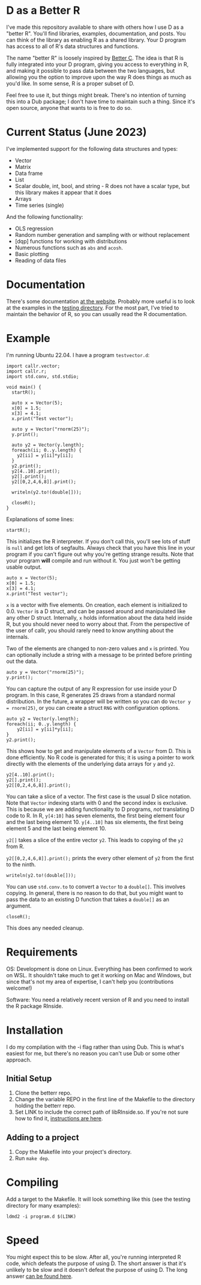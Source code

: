 # D as a Better R

I've made this repository available to share with others how I use D as a "better R". You'll find libraries, examples, documentation, and posts. You can think of the library as enabling R as a shared library. Your D program has access to all of R's data structures and functions.

The name "better R" is loosely inspired by [Better C](https://dlang.org/spec/betterc.html). The idea is that R is fully integrated into your D program, giving you access to everything in R, and making it possible to pass data between the two languages, but allowing you the option to improve upon the way R does things as much as you'd like. In some sense, R is a proper subset of D.

Feel free to use it, but things might break. There's no intention of turning this into a Dub package; I don't have time to maintain such a thing. Since it's open source, anyone that wants to is free to do so.

# Current Status (June 2023)

I've implemented support for the following data structures and types:

- Vector
- Matrix
- Data frame
- List
- Scalar double, int, bool, and string - R does not have a scalar type, but this library makes it appear that it does
- Arrays
- Time series (single)

And the following functionality:

- OLS regression
- Random number generation and sampling with or without replacement
- [dqp] functions for working with distributions
- Numerous functions such as `abs` and `acosh`.
- Basic plotting
- Reading of data files

# Documentation

There's some documentation [at the website](https://bachmeil.github.io/betterr). Probably more useful is to look at the examples in the [testing directory](https://github.com/bachmeil/betterr/tree/main/testing). For the most part, I've tried to maintain the behavior of R, so you can usually read the R documentation.

# Example

I'm running Ubuntu 22.04. I have a program `testvector.d`:

```
import callr.vector;
import callr.r;
import std.conv, std.stdio;

void main() {
  startR();
  
  auto x = Vector(5);
  x[0] = 1.5;
  x[3] = 4.1;
  x.print("Test vector");
  
  auto y = Vector("rnorm(25)");
  y.print();
  
  auto y2 = Vector(y.length);
  foreach(ii; 0..y.length) {
    y2[ii] = y[ii]*y[ii];
  }
  y2.print();
  y2[4..10].print();
  y2[].print();
  y2[[0,2,4,6,8]].print();
  
  writeln(y2.to!(double[]));
  
  closeR();
}
```

Explanations of some lines:

```
startR();
```

This initializes the R interpreter. If you don't call this, you'll see lots of stuff is `null` and get lots of segfaults. Always check that you have this line in your program if you can't figure out why you're getting strange results. Note that your program **will** compile and run without it. You just won't be getting usable output.

```
auto x = Vector(5);
x[0] = 1.5;
x[3] = 4.1;
x.print("Test vector");
```

`x` is a vector with five elements. On creation, each element is initialized to 0.0. `Vector` is a D struct, and can be passed around and manipulated like any other D struct. Internally, `x` holds information about the data held inside R, but you should never need to worry about that. From the perspective of the user of callr, you should rarely need to know anything about the internals.

Two of the elements are changed to non-zero values and `x` is printed. You can optionally include a string with a message to be printed before printing out the data.

```
auto y = Vector("rnorm(25)");
y.print();
```

You can capture the output of any R expression for use inside your D program. In this case, R generates 25 draws from a standard normal distribution. In the future, a wrapper will be written so you can do `Vector y = rnorm(25)`, or you can create a struct `RNG` with configuration options.

```
auto y2 = Vector(y.length);
foreach(ii; 0..y.length) {
	y2[ii] = y[ii]*y[ii];
}
y2.print();
```

This shows how to get and manipulate elements of a `Vector` from D. This is done efficiently. No R code is generated for this; it is using a pointer to work directly with the elements of the underlying data arrays for `y` and `y2`.

```
y2[4..10].print();
y2[].print();
y2[[0,2,4,6,8]].print();
```

You can take a slice of a vector. The first case is the usual D slice notation. Note that `Vector` indexing starts with 0 and the second index is exclusive. This is because we are adding functionality to D programs, *not* translating D code to R. In R, `y[4:10]` has seven elements, the first being element four and the last being element 10. `y[4..10]` has six elements, the first being element 5 and the last being element 10.

`y2[]` takes a slice of the entire vector `y2`. This leads to copying of the `y2` from R.

`y2[[0,2,4,6,8]].print();` prints the every other element of `y2` from the first to the ninth.

```
writeln(y2.to!(double[]));
```

You can use `std.conv.to` to convert a `Vector` to a `double[]`. This involves copying. In general, there is no reason to do that, but you might want to pass the data to an existing D function that takes a `double[]` as an argument.

```
closeR();
```

This does any needed cleanup.

# Requirements

OS: Development is done on Linux. Everything has been confirmed to work on WSL. It shouldn't take much to get it working on Mac and Windows, but since that's not my area of expertise, I can't help you (contributions welcome!)

Software: You need a relatively recent version of R and you need to install the R package RInside.

# Installation

I do my compilation with the -i flag rather than using Dub. This is what's easiest for me, but there's no reason you can't use Dub or some other approach.

## Initial Setup

1. Clone the betterr repo.
2. Change the variable REPO in the first line of the Makefile to the directory holding the betterr repo.
3. Set LINK to include the correct path of libRInside.so. If you're not sure how to find it, [instructions are here](https://bachmeil.github.io/betterr/compiling.html).

## Adding to a project

1. Copy the Makefile into your project's directory.
2. Run `make dep`.

# Compiling

Add a target to the Makefile. It will look something like this (see the testing directory for many examples):

```
ldmd2 -i program.d $(LINK)
```

# Speed

You might expect this to be slow. After all, you're running interpreted R code, which defeats the purpose of using D. The short answer is that it's unlikely to be slow and it doesn't defeat the purpose of using D. The long answer [can be found here](https://bachmeil.github.io/betterr/efficiency.html).









